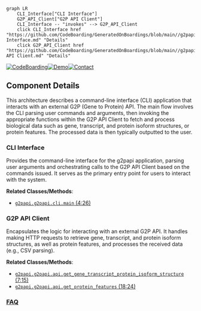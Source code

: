 ```mermaid
graph LR
    CLI_Interface["CLI Interface"]
    G2P_API_Client["G2P API Client"]
    CLI_Interface -- "invokes" --> G2P_API_Client
    click CLI_Interface href "https://github.com/CodeBoarding/GeneratedOnBoardings/blob/main//g2papi/CLI Interface.md" "Details"
    click G2P_API_Client href "https://github.com/CodeBoarding/GeneratedOnBoardings/blob/main//g2papi/G2P API Client.md" "Details"
```
[![CodeBoarding](https://img.shields.io/badge/Generated%20by-CodeBoarding-9cf?style=flat-square)](https://github.com/CodeBoarding/GeneratedOnBoardings)[![Demo](https://img.shields.io/badge/Try%20our-Demo-blue?style=flat-square)](https://www.codeboarding.org/demo)[![Contact](https://img.shields.io/badge/Contact%20us%20-%20contact@codeboarding.org-lightgrey?style=flat-square)](mailto:contact@codeboarding.org)

## Component Details

This architecture describes a command-line interface (CLI) application that interacts with an external G2P (Gene to Protein) API. The main flow involves the CLI parsing user commands and arguments, then invoking the appropriate functions within the G2P API Client to fetch and process biological data such as gene, transcript, and protein isoform structures, or protein features. The processed data is then typically outputted to the user.

### CLI Interface
Provides the command-line interface for the g2papi application, parsing user arguments and orchestrating calls to the G2P API Client based on the commands issued. It serves as the primary entry point for users to interact with the system.


**Related Classes/Methods**:

- <a href="https://github.com/broadinstitute/g2papi/blob/master/g2papi/cli.py#L4-L26" target="_blank" rel="noopener noreferrer">`g2papi.g2papi.cli.main` (4:26)</a>


### G2P API Client
Encapsulates the logic for interacting with an external G2P API. It handles making HTTP requests to retrieve gene, transcript, and protein isoform structures, as well as protein features, and processes the received data (e.g., CSV parsing).


**Related Classes/Methods**:

- <a href="https://github.com/broadinstitute/g2papi/blob/master/g2papi/api.py#L7-L15" target="_blank" rel="noopener noreferrer">`g2papi.g2papi.api.get_gene_transcript_protein_isoform_structure` (7:15)</a>
- <a href="https://github.com/broadinstitute/g2papi/blob/master/g2papi/api.py#L18-L24" target="_blank" rel="noopener noreferrer">`g2papi.g2papi.api.get_protein_features` (18:24)</a>




### [FAQ](https://github.com/CodeBoarding/GeneratedOnBoardings/tree/main?tab=readme-ov-file#faq)
